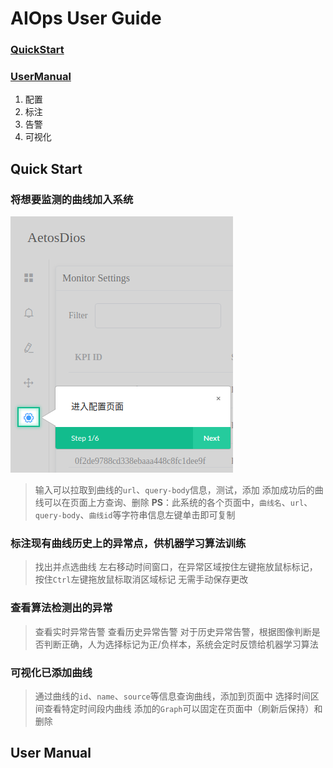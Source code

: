 # AIOps User  Guide

### [QuickStart](#quick-start)

### [UserManual](#user-manual)
1. 配置
2. 标注
3. 告警
4. 可视化

## Quick Start

### 将想要监测的曲线加入系统
![进入Setting页面](https://github.com/DerrickShine/AIOps-User-Manual/blob/master/pic/entering_setting.png)
> 输入可以拉取到曲线的`url`、`query-body`信息，测试，添加
> 添加成功后的曲线可以在页面上方查询、删除
> **PS**：此系统的各个页面中，`曲线名`、`url`、`query-body`、`曲线id`等字符串信息左键单击即可复制

### 标注现有曲线历史上的异常点，供机器学习算法训练
> 找出并点选曲线
> 左右移动时间窗口，在异常区域按住左键拖放鼠标标记，按住`Ctrl`左键拖放鼠标取消区域标记
> 无需手动保存更改

### 查看算法检测出的异常
> 查看实时异常告警
> 查看历史异常告警
> 对于历史异常告警，根据图像判断是否判断正确，人为选择标记为正/负样本，系统会定时反馈给机器学习算法

### 可视化已添加曲线
> 通过曲线的`id`、`name`、`source`等信息查询曲线，添加到页面中
> 选择时间区间查看特定时间段内曲线
> 添加的`Graph`可以固定在页面中（刷新后保持）和删除

## User Manual

<!--stackedit_data:
eyJoaXN0b3J5IjpbLTkwMzkyNTIyMiwtMTQ4OTc3NDMxLC0xMz
czNTc5Mzk1LC0xNjMzMzY1Njc3LDk0NTQ1ODc1MiwtMTc4MDIx
NjgxNCwyMDg0ODE4ODk3LC0xNjE1Mzg4MDU0XX0=
-->